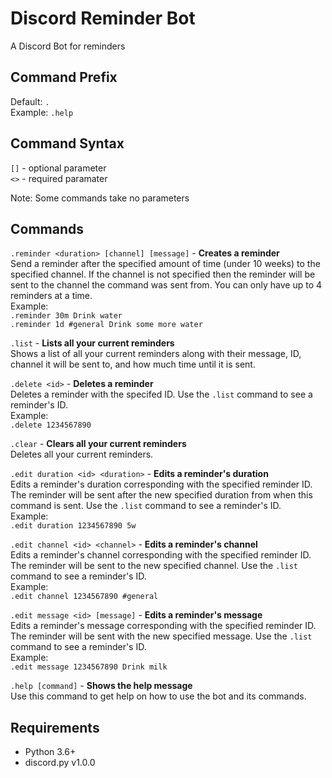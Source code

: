 # Discord Reminder Bot
A Discord Bot for reminders

## Command Prefix
Default: `.`  
Example: `.help`

## Command Syntax
`[]` - optional parameter  
`<>` - required paramater  
  
Note: Some commands take no parameters

## Commands
`.reminder <duration> [channel] [message]` - **Creates a reminder**  
Send a reminder after the specified amount of time (under 10 weeks) to the specified 
channel. If the channel is not specified then the reminder will be sent to the channel 
the command was sent from. You can only have up to 4 reminders at a time.  
Example:  
`.reminder 30m Drink water`  
`.reminder 1d #general Drink some more water`  

`.list` - **Lists all your current reminders**  
Shows a list of all your current reminders along with their message, ID, channel it 
will be sent to, and how much time until it is sent.  

`.delete <id>` - **Deletes a reminder**  
Deletes a reminder with the specifed ID. Use the `.list` command to see a reminder's ID.  
Example:  
`.delete 1234567890`  

`.clear` - **Clears all your current reminders**  
Deletes all your current reminders.  

`.edit duration <id> <duration>` - **Edits a reminder's duration**  
Edits a reminder's duration corresponding with the specified reminder ID. The reminder 
will be sent after the new specified duration from when this command is sent. Use the 
`.list` command to see a reminder's ID.  
Example:  
`.edit duration 1234567890 5w`  

`.edit channel <id> <channel>` - **Edits a reminder's channel**  
Edits a reminder's channel corresponding with the specified reminder ID. The reminder 
will be sent to the new specified channel. Use the `.list` command to see a reminder's ID.  
Example:  
`.edit channel 1234567890 #general`  

`.edit message <id> [message]` - **Edits a reminder's message**  
Edits a reminder's message corresponding with the specified reminder ID. The reminder 
will be sent with the new specified message. Use the `.list` command to see a reminder's ID.  
Example:  
`.edit message 1234567890 Drink milk`  

`.help [command]` - **Shows the help message**  
Use this command to get help on how to use the bot and its commands.

## Requirements
- Python 3.6+
- discord.py v1.0.0
